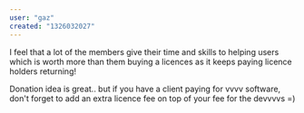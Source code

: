 ```yaml
---
user: "gaz"
created: "1326032027"
---
```


I feel that a lot of the members give their time and skills to helping users which is worth more than them buying a licences as it keeps paying licence holders returning! 

Donation idea is great.. but if you have a client paying for vvvv software, don't forget to add an extra licence fee on top of your fee for the devvvvs =)

